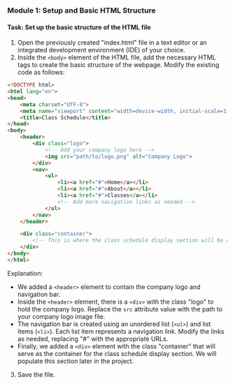 

### Module 1: Setup and Basic HTML Structure

#### Task: Set up the basic structure of the HTML file

1. Open the previously created "index.html" file in a text editor or an integrated development environment (IDE) of your choice.
2. Inside the `<body>` element of the HTML file, add the necessary HTML tags to create the basic structure of the webpage. Modify the existing code as follows:

```html
<!DOCTYPE html>
<html lang="en">
<head>
    <meta charset="UTF-8">
    <meta name="viewport" content="width=device-width, initial-scale=1.0">
    <title>Class Schedule</title>
</head>
<body>
    <header>
        <div class="logo">
            <!-- Add your company logo here -->
            <img src="path/to/logo.png" alt="Company Logo">
        </div>
        <nav>
            <ul>
                <li><a href="#">Home</a></li>
                <li><a href="#">About</a></li>
                <li><a href="#">Classes</a></li>
                <!-- Add more navigation links as needed -->
            </ul>
        </nav>
    </header>

    <div class="container">
        <!-- This is where the class schedule display section will be added -->
    </div>
</body>
</html>
```

Explanation:
- We added a `<header>` element to contain the company logo and navigation bar.
- Inside the `<header>` element, there is a `<div>` with the class "logo" to hold the company logo. Replace the `src` attribute value with the path to your company logo image file.
- The navigation bar is created using an unordered list (`<ul>`) and list items (`<li>`). Each list item represents a navigation link. Modify the links as needed, replacing "#" with the appropriate URLs.
- Finally, we added a `<div>` element with the class "container" that will serve as the container for the class schedule display section. We will populate this section later in the project.

3. Save the file.

